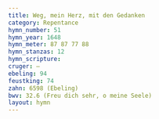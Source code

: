 ```yaml
---
title: Weg, mein Herz, mit den Gedanken
category: Repentance
hymn_number: 51
hymn_year: 1648
hymn_meter: 87 87 77 88
hymn_stanzas: 12
hymn_scripture: 
cruger: —
ebeling: 94
feustking: 74
zahn: 6598 (Ebeling)
bwv: 32.6 (Freu dich sehr, o meine Seele)
layout: hymn
---
```

<br>

